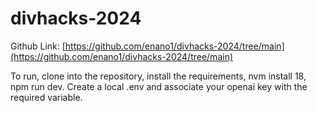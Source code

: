 # divhacks-2024

Github Link: [https://github.com/enano1/divhacks-2024/tree/main](https://github.com/enano1/divhacks-2024/tree/main)

To run, clone into the repository, install the requirements, nvm install 18, npm run dev.
Create a local .env and associate your openai key with the required variable.
